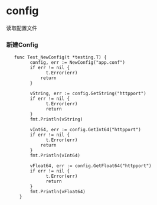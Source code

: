 # config
读取配置文件

### 新建Config
    
       func Test_NewConfig(t *testing.T) {
	         config, err := NewConfig("app.conf")
	         if err != nil {
		           t.Error(err)
	             return
	         }

	         vString, err := config.GetString("httpport")
	         if err != nil {
		           t.Error(err)
		           return
	         }
	         fmt.Println(vString)

	         vInt64, err := config.GetInt64("httpport")
	         if err != nil {
		           t.Error(err)
	       	     return
	         }
	         fmt.Println(vInt64)

	         vFloat64, err := config.GetFloat64("httpport")
	         if err != nil {
		           t.Error(err)
		           return
	         }
	         fmt.Println(vFloat64)
	     }


